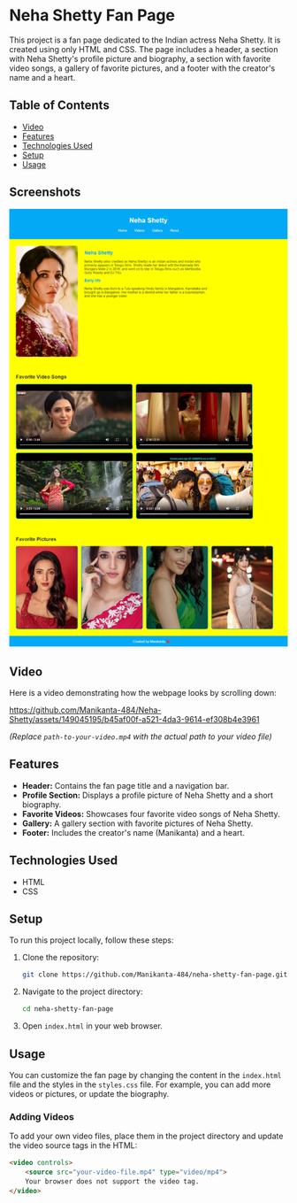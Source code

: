 # Neha Shetty Fan Page

This project is a fan page dedicated to the Indian actress Neha Shetty. It is created using only HTML and CSS. The page includes a header, a section with Neha Shetty's profile picture and biography, a section with favorite video songs, a gallery of favorite pictures, and a footer with the creator's name and a heart.

## Table of Contents

- [Video](#video)
- [Features](#features)
- [Technologies Used](#technologies-used)
- [Setup](#setup)
- [Usage](#usage)

## Screenshots

![Neha-Shetty-Fan-Page-ScreenShot](Neha.png)



## Video

Here is a video demonstrating how the webpage looks by scrolling down:


https://github.com/Manikanta-484/Neha-Shetty/assets/149045195/b45af00f-a521-4da3-9614-ef308b4e3961



*(Replace `path-to-your-video.mp4` with the actual path to your video file)*

## Features

- **Header:** Contains the fan page title and a navigation bar.
- **Profile Section:** Displays a profile picture of Neha Shetty and a short biography.
- **Favorite Videos:** Showcases four favorite video songs of Neha Shetty.
- **Gallery:** A gallery section with favorite pictures of Neha Shetty.
- **Footer:** Includes the creator's name (Manikanta) and a heart.

## Technologies Used

- HTML
- CSS

## Setup

To run this project locally, follow these steps:

1. Clone the repository:
    ```bash
    git clone https://github.com/Manikanta-484/neha-shetty-fan-page.git
    ```
2. Navigate to the project directory:
    ```bash
    cd neha-shetty-fan-page
    ```
3. Open `index.html` in your web browser.

## Usage

You can customize the fan page by changing the content in the `index.html` file and the styles in the `styles.css` file. For example, you can add more videos or pictures, or update the biography.

### Adding Videos

To add your own video files, place them in the project directory and update the video source tags in the HTML:

```html
<video controls>
    <source src="your-video-file.mp4" type="video/mp4">
    Your browser does not support the video tag.
</video>
